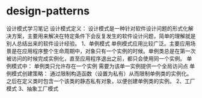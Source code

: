# design-patterns
设计模式学习笔记
设计模式定义：
  设计模式是一种针对软件设计问题的形式化解决方案，主要用来解决在特定条件下会反复发生的软件设计问题，简单的理解就是别人总结出来的软件设计经验。
1、单例模式
  单例模式应用比较广泛。主要应用场景是在应用程序整个生命周期中，对象只有一个实例的时候。单例类总是在第一次被访问的时候完成实例化，直至应用程序退出之前，都只会使用同一个实例。
  单例模式中：
    单例类只允许存在一个实例
    需要为该单一实例提供一个全局访问点
  单例模式创建策略：
    通过限制构造函数（设置为私有）从而限制单例类的实例化。之后在定义类时包含一个该类的静态私有对象，以便创建单例类的实例。
2、工厂模式
3、抽象工厂模式


